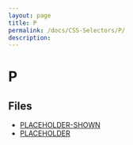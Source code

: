 ```yaml
---
layout: page
title: P
permalink: /docs/CSS-Selectors/P/
description: 
---
```


# P



## Files
* [PLACEHOLDER-SHOWN](/compare.html2pdf.tools/docs/CSS-Selectors/P/placeholder-shown)
* [PLACEHOLDER](/compare.html2pdf.tools/docs/CSS-Selectors/P/placeholder)

